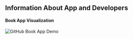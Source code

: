 ## Information About App and Developers


#### Book App Visualization
![GitHub Book App Demo](https://github.com/user-attachments/assets/fc023d74-4b5c-40a5-bfd2-27145d5df744)
